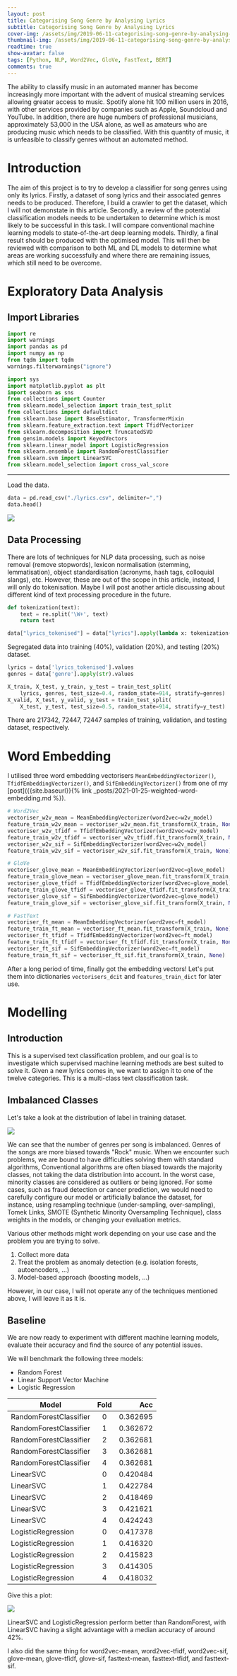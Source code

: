 ```yaml
---
layout: post
title: Categorising Song Genre by Analysing Lyrics
subtitle: Categorising Song Genre by Analysing Lyrics
cover-img: /assets/img/2019-06-11-categorising-song-genre-by-analysing-lyrics/hanny-naibaho.jpg
thumbnail-img: /assets/img/2019-06-11-categorising-song-genre-by-analysing-lyrics/14th.jpg
readtime: true
show-avatar: false
tags: [Python, NLP, Word2Vec, GloVe, FastText, BERT]
comments: true
---
```


The ability to classify music in an automated manner has become increasingly more important with the advent of musical streaming services allowing greater access to music. Spotify alone hit 100 million users in 2016, with other services provided by companies such as Apple, Soundcloud and YouTube. In addition, there are huge numbers of professional musicians, approximately 53,000 in the USA alone, as well as amateurs who are producing music which needs to be classified. With this quantity of music, it is unfeasible to classify genres without an automated method.

# Introduction

The aim of this project is to try to develop a classifier for song genres using only its lyrics. Firstly, a dataset of song lyrics and their associated genres needs to be produced. Therefore, I build a crawler to get the dataset, which I will not demonstate in this article. Secondly, a review of the potential classification models needs to be undertaken to determine which is most likely to be successful in this task. I will compare conventional machine learning models to state-of-the-art deep learning models. Thirdly, a final result should be produced with the optimised model. This will then be reviewed with comparison to both ML and DL models to determine what areas are working successfully and where there are remaining issues, which still need to be overcome.

# Exploratory Data Analysis

## Import Libraries

```python
import re
import warnings
import pandas as pd
import numpy as np
from tqdm import tqdm
warnings.filterwarnings("ignore")

import sys
import matplotlib.pyplot as plt
import seaborn as sns
from collections import Counter
from sklearn.model_selection import train_test_split
from collections import defaultdict
from sklearn.base import BaseEstimator, TransformerMixin
from sklearn.feature_extraction.text import TfidfVectorizer
from sklearn.decomposition import TruncatedSVD
from gensim.models import KeyedVectors
from sklearn.linear_model import LogisticRegression
from sklearn.ensemble import RandomForestClassifier
from sklearn.svm import LinearSVC
from sklearn.model_selection import cross_val_score
```

---

Load the data.

```python
data = pd.read_csv("./lyrics.csv", delimiter=",")
data.head()
```

![](/assets/img/2019-06-11-categorising-song-genre-by-analysing-lyrics/data.png)

## Data Processing

There are lots of techniques for NLP data processing, such as noise removal (remove stopwords), lexicon normalisation (stemming, lemmatisation), object standardisation (acronyms, hash tags, colloquial slangs), etc. However, these are out of the scope in this article, instead, I will only do tokenisation. Maybe I will post another article discussing about different kind of text processing procedure in the future.

```python
def tokenization(text):
    text = re.split('\W+', text)
    return text

data["lyrics_tokenised"] = data["lyrics"].apply(lambda x: tokenization(str(x).lower()))
```

Segregated data into training (40%), validation (20%), and testing (20%) dataset.

```python
lyrics = data['lyrics_tokenised'].values
genres = data['genre'].apply(str).values

X_train, X_test, y_train, y_test = train_test_split(
	lyrics, genres, test_size=0.4, random_state=914, stratify=genres)
X_valid, X_test, y_valid, y_test = train_test_split(
	X_test, y_test, test_size=0.5, random_state=914, stratify=y_test)
```

There are 217342, 72447, 72447 samples of training, validation, and testing dataset, respectively.


# Word Embedding

I utilised three word embedding vectorisers `MeanEmbeddingVectorizer()`, `TfidfEmbeddingVectorizer()`, and `SifEmbeddingVectorizer()` from one of my [post]({{site.baseurl}}{% link _posts/2021-01-25-weighted-word-embedding.md %}).

```python
# Word2Vec
vectoriser_w2v_mean = MeanEmbeddingVectorizer(word2vec=w2v_model)
feature_train_w2v_mean = vectoriser_w2v_mean.fit_transform(X_train, None)
vectoriser_w2v_tfidf = TfidfEmbeddingVectorizer(word2vec=w2v_model)
feature_train_w2v_tfidf = vectoriser_w2v_tfidf.fit_transform(X_train, None)
vectoriser_w2v_sif = SifEmbeddingVectorizer(word2vec=w2v_model)
feature_train_w2v_sif = vectoriser_w2v_sif.fit_transform(X_train, None)

# GloVe
vectoriser_glove_mean = MeanEmbeddingVectorizer(word2vec=glove_model)
feature_train_glove_mean = vectoriser_glove_mean.fit_transform(X_train, None)
vectoriser_glove_tfidf = TfidfEmbeddingVectorizer(word2vec=glove_model)
feature_train_glove_tfidf = vectoriser_glove_tfidf.fit_transform(X_train, None)
vectoriser_glove_sif = SifEmbeddingVectorizer(word2vec=glove_model)
feature_train_glove_sif = vectoriser_glove_sif.fit_transform(X_train, None)

# FastText
vectoriser_ft_mean = MeanEmbeddingVectorizer(word2vec=ft_model)
feature_train_ft_mean = vectoriser_ft_mean.fit_transform(X_train, None)
vectoriser_ft_tfidf = TfidfEmbeddingVectorizer(word2vec=ft_model)
feature_train_ft_tfidf = vectoriser_ft_tfidf.fit_transform(X_train, None)
vectoriser_ft_sif = SifEmbeddingVectorizer(word2vec=ft_model)
feature_train_ft_sif = vectoriser_ft_sif.fit_transform(X_train, None)
```

After a long period of time, finally got the embedding vectors! Let's put them into dictionaries `vectorisers_dcit` and `features_train_dict` for later use.

# Modelling

## Introduction

This is a supervised text classification problem, and our goal is to investigate which supervised machine learning methods are best suited to solve it. Given a new lyrics comes in, we want to assign it to one of the twelve categories. This is a multi-class text classification task. 

## Imbalanced Classes

Let's take a look at the distribution of label in training dataset.

![](/assets/img/2019-06-11-categorising-song-genre-by-analysing-lyrics/distribution.png)

We can see that the number of genres per song is imbalanced. Genres of the songs are more biased towards "Rock" music. When we encounter such problems, we are bound to have difficulties solving them with standard algorithms, Conventional algorithms are often biased towards the majority classes, not taking the data distribution into account. In the worst case, minority classes are considered as outliers or being ignored. For some cases, such as fraud detection or cancer prediction, we would need to carefully configure our model or artificially balance the dataset, for instance, using resampling technique (under-sampling, over-sampling), Tomek Links, SMOTE (Synthetic Minority Oversampling Technique), class weights in the models, or changing your evaluation metrics.

Various other methods might work depending on your use case and the problem you are trying to solve. 
1. Collect more data
2. Treat the problem as anomaly detection (e.g. isolation forests, autoencoders, ...)
3. Model-based approach (boosting models, ...)

However, in our case, I will not operate any of the techniques mentioned above, I will leave it as it is.

## Baseline

We are now ready to experiment with different machine learning models, evaluate their accuracy and find the source of any potential issues.

We will benchmark the following three models:
* Random Forest
* Linear Support Vector Machine
* Logistic Regression

| Model         | Fold          | Acc  |
| ------------- |:-------------:| -----:|
| RandomForestClassifier | 0 | 0.362695| 
| RandomForestClassifier | 1 | 0.362672| 
| RandomForestClassifier | 2 | 0.362681| 
| RandomForestClassifier | 3 | 0.362681| 
| RandomForestClassifier | 4 | 0.362681| 
| LinearSVC | 0 | 0.420484| 
| LinearSVC | 1 | 0.422784| 
| LinearSVC | 2 | 0.418469| 
| LinearSVC | 3 | 0.421621| 
| LinearSVC | 4 | 0.424243| 
| LogisticRegression | 0 | 0.417378| 
| LogisticRegression | 1 | 0.416320| 
| LogisticRegression | 2 | 0.415823| 
| LogisticRegression | 3 | 0.414305| 
| LogisticRegression | 4 | 0.418032| 

Give this a plot:

![](/assets/img/2019-06-11-categorising-song-genre-by-analysing-lyrics/first.png)

LinearSVC and LogisticRegression perform better than RandomForest, with LinearSVC having a slight advantage with a median accuracy of around 42%.

I also did the same thing for word2vec-mean, word2vec-tfidf, word2vec-sif, glove-mean, glove-tfidf, glove-sif, fasttext-mean, fasttext-tfidf, and fasttext-sif.
